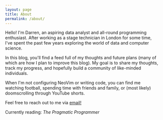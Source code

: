 ```yaml
---
layout: page
title: About
permalink: /about/
---
```

Hello! I'm Darren, an aspiring data analyst and all-round programming enthusiast. After working as a stage technician in London for some time, I've spent the past few years exploring the world of data and computer science.

In this blog, you'll find a feed full of my thoughts and future plans (many of which are how I plan to improve this blog). My goal is to share my thoughts, track my progress, and hopefully build a community of like-minded individuals.

When I'm not configuring NeoVim or writing code, you can find me watching football, spending time with friends and family, or (most likely) doomscrolling through YouTube shorts.

Feel free to reach out to me via [email!](mailto:darren.wilby10@gmail.com)

Currently reading: *The Pragmatic Programmer*
